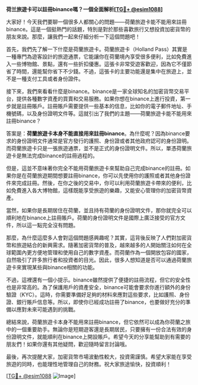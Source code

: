 **荷兰旅遊卡可以註冊binance嗎？一個全面解析[[TG💪+ @esim1088](https://t.me/s/esim1088)]**

大家好！今天我們要聊一個很多人都關心的問題——荷蘭旅遊卡能不能用來註冊binance。這是一個挺熱門的話題，特別是對於那些喜歡旅行又想投資加密貨幣的朋友來說。那麼，讓我們一起來仔細分析一下這個問題吧！

首先，我們先了解一下什麼是荷蘭旅遊卡。荷蘭旅遊卡（Holland Pass）其實是一種專門為遊客設計的旅遊通票，它能讓你在荷蘭境內享受很多便利，比如免費進入一些博物館、景點，還有一些折扣優惠。這張卡非常受遊客歡迎，因為它不僅節省了時間，還能幫你省下不少錢。不過，這張卡的主要功能還是集中在旅遊上，並不是一種支付工具或者身份證件。

接下來，我們來看看什麼是binance。binance是一家全球知名的加密貨幣交易平台，提供各種數字資產的買賣和交易服務。如果你想在binance上進行投資，第一步就是註冊賬戶。註冊賬戶需要提供一些基本的信息，比如你的電子郵件地址、手機號碼，以及身份證明文件等。這就引出了我們的主題——荷蘭旅遊卡能不能用來註冊binance？

答案是：**荷蘭旅遊卡本身不能直接用來註冊binance**。為什麼呢？因為binance要求的身份證明文件通常是官方發行的護照、身份證或者其他政府認可的身份證明。而荷蘭旅遊卡只是一張旅遊通票，並不是正式的身份證明文件。所以，單憑荷蘭旅遊卡是無法完成binance的註冊過程的。

但是，這並不意味著你完全不能用荷蘭旅遊卡來幫助自己完成binance的註冊。如果你是在荷蘭旅遊期間想要註冊binance，你可以先使用你的護照或者其他身份證件來完成註冊。然後，在你之後的交易中，你可以利用荷蘭旅遊卡帶來的便利，比如免費進入各大博物館，這樣既能享受旅遊的樂趣，又能安心管理你的加密貨幣資產。

當然，如果你是長期居住在荷蘭，並且持有荷蘭的身份證明文件，那你就完全可以順利地在binance上註冊賬戶。荷蘭的身份證明文件是國際上廣泛接受的官方文件，所以這一點完全沒有問題。

那麼，為什麼這麼多人會對這個問題感興趣呢？其實，這背後反映了人們對加密貨幣和旅遊結合的新興需求。隨著加密貨幣的普及，越來越多的人開始關注如何在全球範圍內更方便地管理和使用自己的數字資產。而荷蘭作為一個開放包容的國家，自然吸引了許多旅行者和投資者的目光。因此，很多人想知道是否可以通過荷蘭旅遊卡來實現某些與binance相關的功能。

不過，這裡還有一個小提示。binance雖然提供了便捷的註冊流程，但它的安全性也是非常高的。為了保護用戶的資產安全，binance可能會要求你進行額外的身份驗證（KYC）。這時，你需要準備好足夠的材料來應對這些要求，比如護照、身份證、銀行賬戶信息等。所以，即使你已經成功註冊了binance，也要做好充分的準備以應對未來可能遇到的挑戰。

總結來說，荷蘭旅遊卡本身不能用來註冊binance，但它依然可以成為你荷蘭之旅中的一個重要助手。無論你是短期遊客還是長期居民，只要擁有一份合法有效的身份證明文件，就能順利在binance上開設賬戶。希望今天的分享能幫助到有需要的朋友們！如果你還有其他疑問，歡迎隨時留言討論哦。

最後，再次提醒大家，加密貨幣市場波動性較大，投資需謹慎。希望大家能在享受旅遊的同時，也能理性地管理自己的財務。祝大家旅途愉快，投資順利！

[[TG💪+ @esim1088](https://t.me/s/esim1088) ![Image](https://i.postimg.cc/4NQfJmqS/Snipaste-2025-05-13-00-14-12.png)]